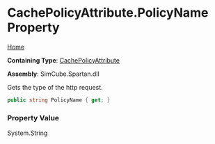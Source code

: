 # CachePolicyAttribute\.PolicyName Property

[Home](../../../../README.md)

**Containing Type**: [CachePolicyAttribute](../README.md)

**Assembly**: SimCube\.Spartan\.dll

  
Gets the type of the http request\.

```csharp
public string PolicyName { get; }
```

### Property Value

System\.String

